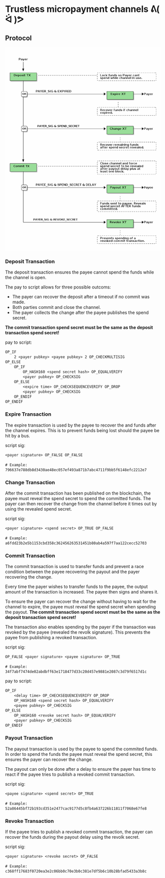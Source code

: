 # Trustless micropayment channels ᕕ( ᐛ )ᕗ

## Protocol

![micropayments](micropayments.png)


### Deposit Transaction

The deposit transaction ensures the payee cannot spend the funds while
the channel is open.

The pay to script allows for three possible outcoms:

 - The payer can recover the deposit after a timeout if no commit was made.
 - Both parties commit and close the channel.
 - The payer collects the change after the payee publishes the spend secret.

**The commit transaction spend secret must be the same as the deposit
transaction spend secret!**

pay to script:

    OP_IF
        2 <payer pubkey> <payee pubkey> 2 OP_CHECKMULTISIG
    OP_ELSE
        OP_IF
            OP_HASH160 <spend secret hash> OP_EQUALVERIFY
            <payer pubkey> OP_CHECKSIG
        OP_ELSE
            <expire time> OP_CHECKSEQUENCEVERIFY OP_DROP
            <payer pubkey> OP_CHECKSIG
        OP_ENDIF
    OP_ENDIF


### Expire Transaction

The expire transaction is used by the payee to recover the and funds after
the channel expires. This is to prevent funds being lost should the payee
be hit by a bus.

script sig:

    <payer signature> OP_FALSE OP_FALSE

    # Example: 796637e788db8d3430ae48ec057ef493a871b7abc4711f9bb5f6148efc2212e7


### Change Transaction

After the commit transaction has been published on the blockchain, the
payee must reveal the spend secret to spend the committed funds. The payer
can then recover the change from the channel before it times out by using the
revealed spend secret.

script sig:

    <payer signature> <spend secret> OP_TRUE OP_FALSE

    # Example: a6fdd23b2e5b1153cbd358c362456263531451b80ab4a597f7aa122cecc52703


### Commit Transaction

The commit transaction is used to transfer funds and prevent a race condition
between the payee recovering the payout and the payer recovering the change.

Every time the payer wishes to transfer funds to the payee, the output amount
of the transaction is increased. The payee then signs and shares it.

To ensure the payer can recover the change without having to wait for the
channel to expire, the payee must reveal the spend secret when spending the
payout. **The commit transaction spend secret must be the same as the deposit
transaction spend secret!**

The transaction also enables spending by the payer if the transaction was
revoked by the payee (revealed the revolk signature). This prevents the payee
from publishing a revoked transaction.

script sig:

    OP_FALSE <payer signature> <payee signature> OP_TRUE

    # Example: 34f7abf7474de02abdbff63e1718477d33c20d457e9881e2087c3d79f6517d1c

pay to script:

    OP_IF
        <delay time> OP_CHECKSEQUENCEVERIFY OP_DROP
        OP_HASH160 <spend secret hash> OP_EQUALVERIFY
        <payee pubkey> OP_CHECKSIG
    OP_ELSE
        OP_HASH160 <revoke secret hash> OP_EQUALVERIFY
        <payer pubkey> OP_CHECKSIG
    OP_ENDIF


### Payout Transaction

The payout transaction is used by the payee to spend the commited funds. In
order to spend the funds the payee must reveal the spend secret, this ensures
the payer can recover the change.

The payout can only be done after a delay to ensure the payer has time to
react if the payee tries to publish a revoked commit transaction.

script sig:

    <payee signature> <spend secret> OP_TRUE

    # Example: 52a86445bf72b193cd351e2477cac9177d5c8fb4a637226b11811f7068e67fe8


### Revoke Transaction

If the payee tries to publish a revoked commit transaction, the payer can
recover the funds during the payout delay using the revolk secret.

script sig:

    <payer signature> <revoke secret> OP_FALSE

    # Example: c368ff17683f0720ea3e2c06bb0c70e3b0c381e7df5b6c10b28bfad5433a3b8c
